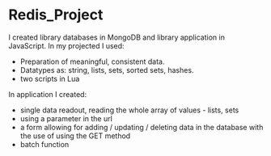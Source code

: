 # Redis_Project
I created library databases in MongoDB and library application in JavaScript. In my projected I used:
* Preparation of meaningful, consistent data.
* Datatypes as: string, lists, sets, sorted sets, hashes.
* two scripts in Lua

In application I created: 
* single data readout, reading the whole array of values - lists, sets
* using a parameter in the url
* a form allowing for adding / updating / deleting data in the database with the use of using the GET method
* batch function 
